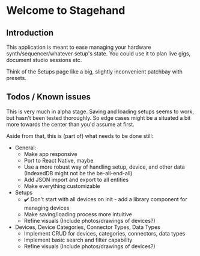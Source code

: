 # Welcome to Stagehand

## Introduction

This application is meant to ease managing your hardware synth/sequencer/whatever setup's state. You could use it to plan live gigs, document studio sessions etc.

Think of the Setups page like a big, slightly inconvenient patchbay with presets.

## Todos / Known issues

This is very much in alpha stage. Saving and loading setups seems to work, but hasn't been tested thoroughly. So edge cases might be a situated a bit more towards the center than you'd assume at first.

Aside from that, this is (part of) what needs to be done still:

* General:
  * Make app responsive
  * Port to React Native, maybe
  * Use a more robust way of handling setup, device, and other data (IndexedDB might not be the be-all-end-all)
  * Add JSON import and export to all entities
  * Make everything customizable
* Setups
  * :heavy_check_mark: Don't start with all devices on init - add a library component for managing devices
  * Make saving/loading process more intuitive
  * Refine visuals (Include photos/drawings of devices?)
* Devices, Device Categories, Connector Types, Data Types
  * Implement CRUD for devices, categories, connectors, data types
  * Implement basic search and filter capability
  * Refine visuals (Include photos/drawings of devices?)

